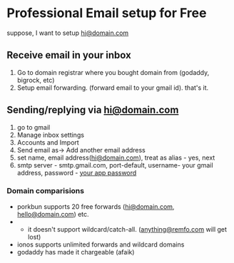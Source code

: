 # Professional Email setup for Free

suppose, I want to setup hi@domain.com

## Receive email in your inbox

1. Go to domain registrar where you bought domain from (godaddy, bigrock, etc)
2. Setup email forwarding. (forward email to your gmail id). that's it.

## Sending/replying via hi@domain.com

1. go to gmail
2. Manage inbox settings
3. Accounts and Import
4. Send email as-> Add another email address
5. set name, email address(hi@domain.com), treat as alias - yes, next
6. smtp server - smtp.gmail.com, port-default, username- your gmail address, password - [your app password](https://support.google.com/accounts/answer/185833?hl=en)

### Domain comparisions

- porkbun supports 20 free forwards (hi@domain.com, hello@domain.com) etc.
- - it doesn't support wildcard/catch-all. (anything@remfo.com will get lost)
- ionos supports unlimited forwards and wildcard domains
- godaddy has made it chargeable (afaik)
